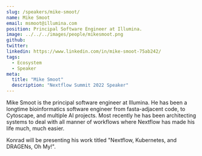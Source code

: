 ```yaml
---
slug: /speakers/mike-smoot/
name: Mike Smoot
email: msmoot@illumina.com
position: Principal Software Engineer at Illumina.
image: ../../../images/people/mikesmoot.png
github: 
twitter: 
linkedin: https://www.linkedin.com/in/mike-smoot-75ab242/
tags:
  - Ecosystem
  - Speaker
meta:
  title: "Mike Smoot"
  description: "Nextflow Summit 2022 Speaker"
---
```

Mike Smoot is the principal software engineer at Illumina. He has been a longtime bioinformatics software engineer from fasta-adjacent code, to Cytoscape, and multiple AI projects. Most recently he has been architecting systems to deal with all manner of workflows where Nextflow has made his life much, much easier.

Konrad will be presenting his work titled "Nextflow, Kubernetes, and DRAGENs, Oh My!".